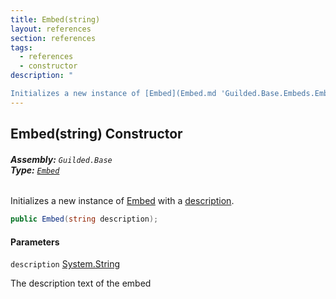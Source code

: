 ```yaml
---
title: Embed(string)
layout: references
section: references
tags:
  - references
  - constructor
description: "

Initializes a new instance of [Embed](Embed.md 'Guilded.Base.Embeds.Embed') with a [description](Embed.Embed(string).md#Guilded.Base.Embeds.Embed.Embed(string).description 'Guilded.Base.Embeds.Embed.Embed(string).description')."
---
```


## Embed(string) Constructor
###### **Assembly:** `Guilded.Base`<br/>**Type:** [`Embed`](Embed.md 'Guilded.Base.Embeds.Embed')

Initializes a new instance of [Embed](Embed.md 'Guilded.Base.Embeds.Embed') with a [description](Embed.Embed(string).md#Guilded.Base.Embeds.Embed.Embed(string).description 'Guilded.Base.Embeds.Embed.Embed(string).description').

```csharp
public Embed(string description);
```
#### Parameters

<a name='Guilded.Base.Embeds.Embed.Embed(string).description'></a>

`description` [System.String](https://docs.microsoft.com/en-us/dotnet/api/System.String 'System.String')

The description text of the embed